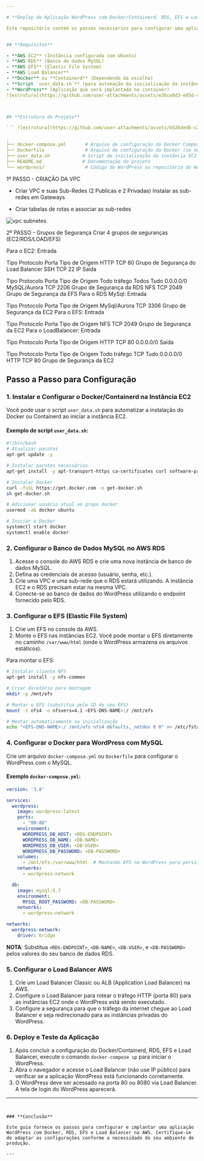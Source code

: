 ```yaml
---

# **Deploy de Aplicação WordPress com Docker/Containerd, RDS, EFS e Load Balancer**

Este repositório contém os passos necessários para configurar uma aplicação WordPress em uma instância EC2 utilizando Docker/Containerd, integrando com o RDS (MySQL), EFS para armazenamento estático e configurando um Load Balancer para balanceamento de carga.


## **Requisitos**

- **AWS EC2** (Instância configurada com Ubuntu) 
- **AWS RDS** (Banco de dados MySQL) 
- **AWS EFS** (Elastic File System)  
- **AWS Load Balancer**
- **Docker** ou **Containerd** (Dependendo da escolha)
- **Script `user_data.sh`** (para automação da inicialização da instância EC2) 
- **WordPress** (Aplicação que será implantada no container) 
![estrutura](https://github.com/user-attachments/assets/e26ce0d3-e85d-42cc-8cab-fb530cd067de)



## **Estrutura do Projeto**

``` ![estrutura](https://github.com/user-attachments/assets/b526dedb-c2b7-44e7-9adb-7e6b11f5e19f)

.
├── docker-compose.yml       # Arquivo de configuração do Docker Compose
├── Dockerfile               # Arquivo de configuração do Docker (se necessário)
├── user_data.sh            # Script de inicialização da instância EC2 (user data)
├── README.md               # Documentação do projeto
└── wordpress/               # Código do WordPress ou repositório do WordPress
```
1º PASSO - CRIAÇÃO DA VPC 
- Criar VPC e suas Sub-Redes (2 Publicas e 2 Privadas)
  Instalar as sub-redes em Gateways

- Criar tabelas de rotas e associar as sub-redes

![vpc subnetes ](https://github.com/user-attachments/assets/aa3df51c-1ddd-4616-88a7-12c89e72a21c)

2º PASSO - Grupos de Segurança 
Criar 4 grupos de seguranças (EC2/RDS/LOAD/EFS)

Para o EC2:
Entrada

Tipo	Protocolo	Porta	Tipo de Origem
HTTP	TCP	80	Grupo de Segurança do Load Balancer
SSH	TCP	22	IP
Saída

Tipo	Protocolo	Porta	Tipo de Origem
Todo tráfego	Todos	Tudo	0.0.0.0/0
MySQL/Aurora	TCP	2206	Grupo de Segurança da RDS
NFS	TCP	2049	Grupo de Segurança da EFS
Para o RDS MySql:
Entrada

Tipo	Protocolo	Porta	Tipo de Origem
MySql/Aurora	TCP	3306	Grupo de Segurança da EC2
Para o EFS:
Entrada

Tipo	Protocolo	Porta	Tipo de Origem
NFS	TCP	2049	Grupo de Segurança da EC2
Para o LoadBalancer:
Entrada

Tipo	Protocolo	Porta	Tipo de Origem
HTTP	TCP	80	0.0.0.0/0
Saída

Tipo	Protocolo	Porta	Tipo de Origem
Todo tráfego	TCP	Tudo	0.0.0.0/0
HTTP	TCP	80	Grupo de Segurança da EC2


## **Passo a Passo para Configuração**

### 1. **Instalar e Configurar o Docker/Containerd na Instância EC2**

Você pode usar o script `user_data.sh` para automatizar a instalação do Docker ou Containerd ao iniciar a instância EC2.

#### Exemplo de script `user_data.sh`:

```bash
#!/bin/bash
# Atualizar pacotes
apt-get update -y

# Instalar pacotes necessários
apt-get install -y apt-transport-https ca-certificates curl software-properties-common

# Instalar Docker
curl -fsSL https://get.docker.com -o get-docker.sh
sh get-docker.sh

# Adicionar usuário atual ao grupo docker
usermod -aG docker ubuntu

# Iniciar o Docker
systemctl start docker
systemctl enable docker
```

### 2. **Configurar o Banco de Dados MySQL no AWS RDS**

1. Acesse o console do AWS RDS e crie uma nova instância de banco de dados MySQL.
2. Defina as credenciais de acesso (usuário, senha, etc.).
3. Crie uma VPC e uma sub-rede que o RDS estará utilizando. A instância EC2 e o RDS precisam estar na mesma VPC.
4. Conecte-se ao banco de dados do WordPress utilizando o endpoint fornecido pelo RDS.

### 3. **Configurar o EFS (Elastic File System)**

1. Crie um EFS no console da AWS.
2. Monte o EFS nas instâncias EC2. Você pode montar o EFS diretamente no caminho `/var/www/html` (onde o WordPress armazena os arquivos estáticos).

Para montar o EFS:

```bash
# Instalar cliente NFS
apt-get install -y nfs-common

# Criar diretório para montagem
mkdir -p /mnt/efs

# Montar o EFS (substitua pelo ID do seu EFS)
mount -t nfs4 -o nfsvers=4.1 <EFS-DNS-NAME>:/ /mnt/efs

# Montar automaticamente na inicialização
echo "<EFS-DNS-NAME>:/ /mnt/efs nfs4 defaults,_netdev 0 0" >> /etc/fstab
```

### 4. **Configurar o Docker para WordPress com MySQL**

Crie um arquivo `docker-compose.yml` ou `Dockerfile` para configurar o WordPress com o MySQL.

#### Exemplo `docker-compose.yml`:

```yaml
version: '3.8'

services:
  wordpress:
    image: wordpress:latest
    ports:
      - "80:80"
    environment:
      WORDPRESS_DB_HOST: <RDS-ENDPOINT>
      WORDPRESS_DB_NAME: <DB-NAME>
      WORDPRESS_DB_USER: <DB-USER>
      WORDPRESS_DB_PASSWORD: <DB-PASSWORD>
    volumes:
      - /mnt/efs:/var/www/html  # Montando EFS no WordPress para persistência de arquivos
    networks:
      - wordpress-network

  db:
    image: mysql:5.7
    environment:
      MYSQL_ROOT_PASSWORD: <DB-PASSWORD>
    networks:
      - wordpress-network

networks:
  wordpress-network:
    driver: bridge
```

**NOTA**: Substitua `<RDS-ENDPOINT>`, `<DB-NAME>`, `<DB-USER>`, e `<DB-PASSWORD>` pelos valores do seu banco de dados RDS.

### 5. **Configurar o Load Balancer AWS**

1. Crie um Load Balancer Classic ou ALB (Application Load Balancer) na AWS.
2. Configure o Load Balancer para rotear o tráfego HTTP (porta 80) para as instâncias EC2 onde o WordPress está sendo executado.
3. Configure a segurança para que o tráfego da internet chegue ao Load Balancer e seja redirecionado para as instâncias privadas do WordPress.

### 6. **Deploy e Teste da Aplicação**

1. Após concluir a configuração do Docker/Containerd, RDS, EFS e Load Balancer, execute o comando `docker-compose up` para iniciar o WordPress.
2. Abra o navegador e acesse o Load Balancer (não use IP público) para verificar se a aplicação WordPress está funcionando corretamente.
3. O WordPress deve ser acessado na porta 80 ou 8080 via Load Balancer. A tela de login do WordPress aparecerá.

---
```


### **Conclusão**

Este guia fornece os passos para configurar e implantar uma aplicação WordPress com Docker, RDS, EFS e Load Balancer na AWS. Certifique-se de adaptar as configurações conforme a necessidade do seu ambiente de produção.

---

